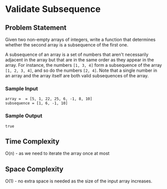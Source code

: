 # Validate Subsequence

## Problem Statement

Given two non-empty arrays of integers, write a function that determines whether the second array is a subsequence of the first one.

A subsequence of an array is a set of numbers that aren't necessarily adjacent
in the array but that are in the same order as they appear in the array. For
instance, the numbers `[1, 3, 4]` form a subsequence of the array
`[1, 2, 3, 4]`, and so do the numbers `[2, 4]`. Note
that a single number in an array and the array itself are both valid
subsequences of the array.

### Sample Input

```
array =  = [5, 1, 22, 25, 6, -1, 8, 10]
subsequence = [1, 6, -1, 10]
```

### Sample Output

```
true
```

## Time Complexity

O(n) - as we need to iterate the array once at most

## Space Complexity

O(1) - no extra space is needed as the size of the input array increases.
